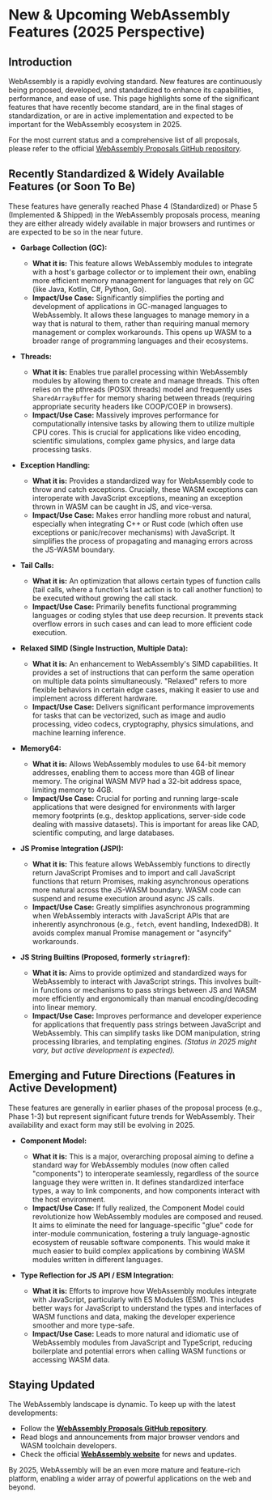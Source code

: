 # New & Upcoming WebAssembly Features (2025 Perspective)

## Introduction

WebAssembly is a rapidly evolving standard. New features are continuously being proposed, developed, and standardized to enhance its capabilities, performance, and ease of use. This page highlights some of the significant features that have recently become standard, are in the final stages of standardization, or are in active implementation and expected to be important for the WebAssembly ecosystem in 2025.

For the most current status and a comprehensive list of all proposals, please refer to the official [WebAssembly Proposals GitHub repository](https://github.com/WebAssembly/proposals).

## Recently Standardized & Widely Available Features (or Soon To Be)

These features have generally reached Phase 4 (Standardized) or Phase 5 (Implemented & Shipped) in the WebAssembly proposals process, meaning they are either already widely available in major browsers and runtimes or are expected to be so in the near future.

*   **Garbage Collection (GC):**
    *   **What it is:** This feature allows WebAssembly modules to integrate with a host's garbage collector or to implement their own, enabling more efficient memory management for languages that rely on GC (like Java, Kotlin, C#, Python, Go).
    *   **Impact/Use Case:** Significantly simplifies the porting and development of applications in GC-managed languages to WebAssembly. It allows these languages to manage memory in a way that is natural to them, rather than requiring manual memory management or complex workarounds. This opens up WASM to a broader range of programming languages and their ecosystems.

*   **Threads:**
    *   **What it is:** Enables true parallel processing within WebAssembly modules by allowing them to create and manage threads. This often relies on the pthreads (POSIX threads) model and frequently uses `SharedArrayBuffer` for memory sharing between threads (requiring appropriate security headers like COOP/COEP in browsers).
    *   **Impact/Use Case:** Massively improves performance for computationally intensive tasks by allowing them to utilize multiple CPU cores. This is crucial for applications like video encoding, scientific simulations, complex game physics, and large data processing tasks.

*   **Exception Handling:**
    *   **What it is:** Provides a standardized way for WebAssembly code to throw and catch exceptions. Crucially, these WASM exceptions can interoperate with JavaScript exceptions, meaning an exception thrown in WASM can be caught in JS, and vice-versa.
    *   **Impact/Use Case:** Makes error handling more robust and natural, especially when integrating C++ or Rust code (which often use exceptions or panic/recover mechanisms) with JavaScript. It simplifies the process of propagating and managing errors across the JS-WASM boundary.

*   **Tail Calls:**
    *   **What it is:** An optimization that allows certain types of function calls (tail calls, where a function's last action is to call another function) to be executed without growing the call stack.
    *   **Impact/Use Case:** Primarily benefits functional programming languages or coding styles that use deep recursion. It prevents stack overflow errors in such cases and can lead to more efficient code execution.

*   **Relaxed SIMD (Single Instruction, Multiple Data):**
    *   **What it is:** An enhancement to WebAssembly's SIMD capabilities. It provides a set of instructions that can perform the same operation on multiple data points simultaneously. "Relaxed" refers to more flexible behaviors in certain edge cases, making it easier to use and implement across different hardware.
    *   **Impact/Use Case:** Delivers significant performance improvements for tasks that can be vectorized, such as image and audio processing, video codecs, cryptography, physics simulations, and machine learning inference.

*   **Memory64:**
    *   **What it is:** Allows WebAssembly modules to use 64-bit memory addresses, enabling them to access more than 4GB of linear memory. The original WASM MVP had a 32-bit address space, limiting memory to 4GB.
    *   **Impact/Use Case:** Crucial for porting and running large-scale applications that were designed for environments with larger memory footprints (e.g., desktop applications, server-side code dealing with massive datasets). This is important for areas like CAD, scientific computing, and large databases.

*   **JS Promise Integration (JSPI):**
    *   **What it is:** This feature allows WebAssembly functions to directly return JavaScript Promises and to import and call JavaScript functions that return Promises, making asynchronous operations more natural across the JS-WASM boundary. WASM code can suspend and resume execution around async JS calls.
    *   **Impact/Use Case:** Greatly simplifies asynchronous programming when WebAssembly interacts with JavaScript APIs that are inherently asynchronous (e.g., `fetch`, event handling, IndexedDB). It avoids complex manual Promise management or "asyncify" workarounds.

*   **JS String Builtins (Proposed, formerly `stringref`):**
    *   **What it is:** Aims to provide optimized and standardized ways for WebAssembly to interact with JavaScript strings. This involves built-in functions or mechanisms to pass strings between JS and WASM more efficiently and ergonomically than manual encoding/decoding into linear memory.
    *   **Impact/Use Case:** Improves performance and developer experience for applications that frequently pass strings between JavaScript and WebAssembly. This can simplify tasks like DOM manipulation, string processing libraries, and templating engines. *(Status in 2025 might vary, but active development is expected).*

## Emerging and Future Directions (Features in Active Development)

These features are generally in earlier phases of the proposal process (e.g., Phase 1-3) but represent significant future trends for WebAssembly. Their availability and exact form may still be evolving in 2025.

*   **Component Model:**
    *   **What it is:** This is a major, overarching proposal aiming to define a standard way for WebAssembly modules (now often called "components") to interoperate seamlessly, regardless of the source language they were written in. It defines standardized interface types, a way to link components, and how components interact with the host environment.
    *   **Impact/Use Case:** If fully realized, the Component Model could revolutionize how WebAssembly modules are composed and reused. It aims to eliminate the need for language-specific "glue" code for inter-module communication, fostering a truly language-agnostic ecosystem of reusable software components. This would make it much easier to build complex applications by combining WASM modules written in different languages.

*   **Type Reflection for JS API / ESM Integration:**
    *   **What it is:** Efforts to improve how WebAssembly modules integrate with JavaScript, particularly with ES Modules (ESM). This includes better ways for JavaScript to understand the types and interfaces of WASM functions and data, making the developer experience smoother and more type-safe.
    *   **Impact/Use Case:** Leads to more natural and idiomatic use of WebAssembly modules from JavaScript and TypeScript, reducing boilerplate and potential errors when calling WASM functions or accessing WASM data.

## Staying Updated

The WebAssembly landscape is dynamic. To keep up with the latest developments:
*   Follow the **[WebAssembly Proposals GitHub repository](https://github.com/WebAssembly/proposals)**.
*   Read blogs and announcements from major browser vendors and WASM toolchain developers.
*   Check the official **[WebAssembly website](https://webassembly.org/)** for news and updates.

By 2025, WebAssembly will be an even more mature and feature-rich platform, enabling a wider array of powerful applications on the web and beyond.
